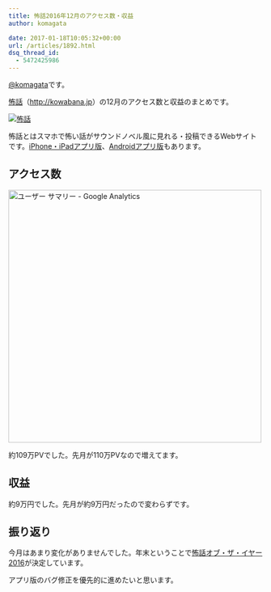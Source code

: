 ```yaml
---
title: 怖話2016年12月のアクセス数・収益
author: komagata

date: 2017-01-18T10:05:32+00:00
url: /articles/1892.html
dsq_thread_id:
  - 5472425986
---
```

[@komagata][1]です。

<a title="怖話" href="http://kowabana.jp" target="_blank">怖話</a>（<a title="怖話" href="http://kowabana.jp" target="_blank">http://kowabana.jp</a>）の12月のアクセス数と収益のまとめです。


  <a href="http://kowabana.jp"><img src="https://i.gyazo.com/7ac945b83db4936a1cd4947a6ea0c60b.png" alt="怖話" /></a>


怖話とはスマホで怖い話がサウンドノベル風に見れる・投稿できるWebサイトです。<a title="怖話iPhone・iPadアプリ版" href="https://itunes.apple.com/jp/app/bu-hua-zui-buno1wan5000huano/id564486792?l=ja&mt=8" target="_blank">iPhone・iPadアプリ版</a>、<a title="怖話Androidアプリ版" href="https://play.google.com/store/apps/details?id=jp.fjord.kowabana" target="_blank">Androidアプリ版</a>もあります。

## アクセス数


  <img src="https://gyazo.com/838953f8c2fa6ffb19c17cdbc9a9ab49.png" alt="ユーザー サマリー - Google Analytics" width="500px" />


約109万PVでした。先月が110万PVなので増えてます。

## 収益

約9万円でした。先月が約9万円だったので変わらずです。

## 振り返り

今月はあまり変化がありませんでした。年末ということで[怖話オブ・ザ・イヤー2016][2]が決定しています。

アプリ版のバグ修正を優先的に進めたいと思います。

 [1]: http://twitter.com/komagata
 [2]: http://kowabana.jp/koty
